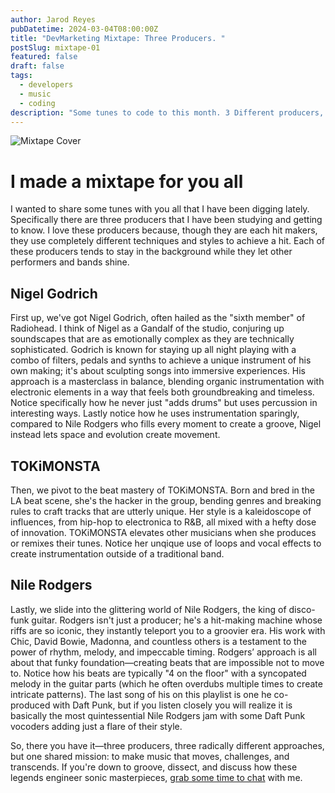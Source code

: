 ```yaml
---
author: Jarod Reyes
pubDatetime: 2024-03-04T08:00:00Z
title: "DevMarketing Mixtape: Three Producers. "
postSlug: mixtape-01
featured: false
draft: false
tags:
  - developers
  - music
  - coding
description: "Some tunes to code to this month. 3 Different producers, 3 different styles."
---
```


![Mixtape Cover](/mixtape-01-sm.png "Mixtape cover: Three Producers")

# I made a mixtape for you all

I wanted to share some tunes with you all that I have been digging lately. Specifically there are three producers that I have been studying and getting to know. I love these producers because, though they are each hit makers, they use completely different techniques and styles to achieve a hit. Each of these producers tends to stay in the background while they let other performers and bands shine.

## Nigel Godrich

First up, we've got Nigel Godrich, often hailed as the "sixth member" of Radiohead. I think of Nigel as a Gandalf of the studio, conjuring up soundscapes that are as emotionally complex as they are technically sophisticated. Godrich is known for staying up all night playing with a combo of filters, pedals and synths to achieve a unique instrument of his own making; it's about sculpting songs into immersive experiences. His approach is a masterclass in balance, blending organic instrumentation with electronic elements in a way that feels both groundbreaking and timeless. Notice specifically how he never just "adds drums" but uses percussion in interesting ways. Lastly notice how he uses instrumentation sparingly, compared to Nile Rodgers who fills every moment to create a groove, Nigel instead lets space and evolution create movement.

## TOKiMONSTA

Then, we pivot to the beat mastery of TOKiMONSTA. Born and bred in the LA beat scene, she's the hacker in the group, bending genres and breaking rules to craft tracks that are utterly unique. Her style is a kaleidoscope of influences, from hip-hop to electronica to R&B, all mixed with a hefty dose of innovation. TOKiMONSTA elevates other musicians when she produces or remixes their tunes. Notice her unqique use of loops and vocal effects to create instrumentation outside of a traditional band.

## Nile Rodgers

Lastly, we slide into the glittering world of Nile Rodgers, the king of disco-funk guitar. Rodgers isn't just a producer; he's a hit-making machine whose riffs are so iconic, they instantly teleport you to a groovier era. His work with Chic, David Bowie, Madonna, and countless others is a testament to the power of rhythm, melody, and impeccable timing. Rodgers’ approach is all about that funky foundation—creating beats that are impossible not to move to. Notice how his beats are typically "4 on the floor" with a syncopated melody in the guitar parts (which he often overdubs multiple times to create intricate patterns). The last song of his on this playlist is one he co-produced with Daft Punk, but if you listen closely you will realize it is basically the most quintessential Nile Rodgers jam with some Daft Punk vocoders adding just a flare of their style.

So, there you have it—three producers, three radically different approaches, but one shared mission: to make music that moves, challenges, and transcends. If you're down to groove, dissect, and discuss how these legends engineer sonic masterpieces, [grab some time to chat](https://calendly.com/jarod-reyes) with me.
